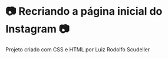 # :camera: Recriando a página inicial do Instagram :camera:

Projeto criado com CSS e HTML por Luiz Rodolfo Scudeller